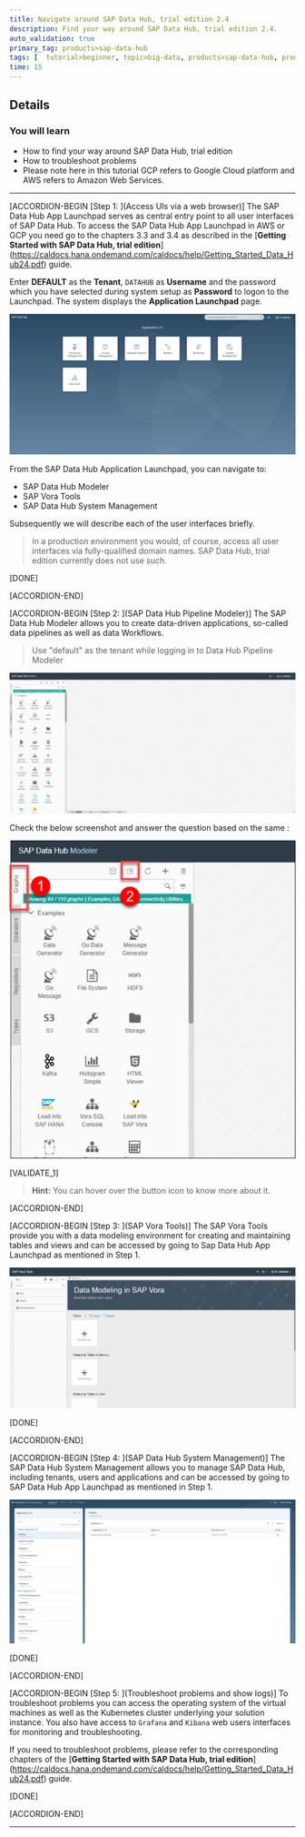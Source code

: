 ```yaml
---
title: Navigate around SAP Data Hub, trial edition 2.4
description: Find your way around SAP Data Hub, trial edition 2.4.
auto_validation: true
primary_tag: products>sap-data-hub
tags: [  tutorial>beginner, topic>big-data, products>sap-data-hub, products>sap-vora  ]
time: 15
---
```


## Details
### You will learn  
  - How to find your way around SAP Data Hub, trial edition
  - How to troubleshoot problems
  - Please note here in this tutorial GCP refers to Google Cloud platform and AWS refers to Amazon Web Services.


---

[ACCORDION-BEGIN [Step 1: ](Access UIs via a web browser)]
The SAP Data Hub App Launchpad serves as central entry point to all user interfaces of SAP Data Hub. To access the SAP Data Hub App Launchpad in AWS or GCP you need go to the chapters 3.3 and 3.4 as described in the [**Getting Started with SAP Data Hub, trial edition**] (https://caldocs.hana.ondemand.com/caldocs/help/Getting_Started_Data_Hub24.pdf) guide.

Enter **DEFAULT** as the **Tenant**, `DATAHUB` as **Username** and the password which you have selected during system setup as **Password** to logon to the Launchpad. The system displays the **Application Launchpad** page.

![picture_01](./datahub-trial-v2-navigation_01.png)  

From the SAP Data Hub Application Launchpad, you can navigate to:

 - SAP Data Hub Modeler
 - SAP Vora Tools
 - SAP Data Hub System Management

Subsequently we will describe each of the user interfaces briefly.

>In a production environment you would, of course, access all user interfaces via fully-qualified domain names. SAP Data Hub, trial edition currently does not use such.

[DONE]

[ACCORDION-END]

[ACCORDION-BEGIN [Step 2: ](SAP Data Hub Pipeline Modeler)]
The SAP Data Hub Modeler  allows you to create data-driven applications, so-called data pipelines as well as data Workflows.

>Use "default" as the tenant while logging in to Data Hub Pipeline Modeler

![picture_02](./datahub-trial-v2-navigation_02.png)  

Check the below screenshot and answer the question based on the same :

![picture_03](./datahub-trial-v2-navigation_03.png)

[VALIDATE_1]

>**Hint:** You can hover over the button icon to know more about it.



[ACCORDION-END]

[ACCORDION-BEGIN [Step 3: ](SAP Vora Tools)]
The SAP Vora Tools provide you with a data modeling environment for creating and maintaining tables and views and can be accessed by going to Sap Data Hub App Launchpad as mentioned in Step 1.

![picture_04](./datahub-trial-v2-navigation_04.png)  

[DONE]

[ACCORDION-END]

[ACCORDION-BEGIN [Step 4: ](SAP Data Hub System Management)]
The SAP Data Hub System Management allows you to manage SAP Data Hub, including tenants, users and applications and can be accessed by going to SAP Data Hub App Launchpad as mentioned in Step 1.

![picture_05](./datahub-trial-v2-navigation_05.png)

[DONE]

[ACCORDION-END]

[ACCORDION-BEGIN [Step 5: ](Troubleshoot problems and show logs)]
To troubleshoot problems you can access the operating system of the virtual machines as well as the Kubernetes cluster underlying your solution instance. You also have access to `Grafana` and `Kibana` web users interfaces for monitoring and troubleshooting.

If you need to troubleshoot problems, please refer to the corresponding chapters of the [**Getting Started with SAP Data Hub, trial edition**] (https://caldocs.hana.ondemand.com/caldocs/help/Getting_Started_Data_Hub24.pdf) guide.

[DONE]

[ACCORDION-END]

---
